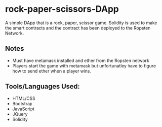 # rock-paper-scissors-DApp

A simple DApp that is a rock, paper, scissor game. Solidity is used to make the smart contracts and the contract has been deployed to the Ropsten Network.

## Notes

- Must have metamask installed and ether from the Ropsten network
- Players start the game with metamask but unfortunatley have to figure how to send ether when a player wins.

## Tools/Languages Used:

- HTML/CSS
- Bootstrap
- JavaScript
- JQuery
- Solidity
